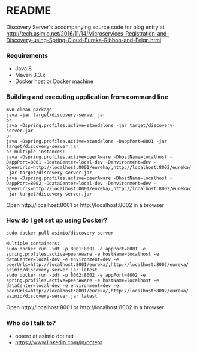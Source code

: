 # README #

Discovery Server's accompanying source code for blog entry at http://tech.asimio.net/2016/11/14/Microservices-Registration-and-Discovery-using-Spring-Cloud-Eureka-Ribbon-and-Feign.html

### Requirements ###

* Java 8
* Maven 3.3.x
* Docker host or Docker machine

### Building and executing application from command line ###

```
mvn clean package
java -jar target/discovery-server.jar
or
java -Dspring.profiles.active=standalone -jar target/discovery-server.jar
or
java -Dspring.profiles.active=standalone -DappPort=8001 -jar target/discovery-server.jar
or multiple instances:
java -Dspring.profiles.active=peerAware -DhostName=localhost -DappPort=8001 -DdataCenter=local-dev -Denvironment=dev -DpeerUrls=http://localhost:8001/eureka/,http://localhost:8002/eureka/ -jar target/discovery-server.jar
java -Dspring.profiles.active=peerAware -DhostName=localhost -DappPort=8002 -DdataCenter=local-dev -Denvironment=dev -DpeerUrls=http://localhost:8001/eureka/,http://localhost:8002/eureka/ -jar target/discovery-server.jar
```

Open http://localhost:8001 or http://localhost:8002 in a browser

### How do I get set up using Docker? ###

```
sudo docker pull asimio/discovery-server

Multiple containers:
sudo docker run -idt -p 8001:8001 -e appPort=8001 -e spring.profiles.active=peerAware -e hostName=localhost -e dataCenter=local-dev -e environment=dev -e peerUrls=http://localhost:8001/eureka/,http://localhost:8002/eureka/ asimio/discovery-server.jar:latest
sudo docker run -idt -p 8002:8002 -e appPort=8002 -e spring.profiles.active=peerAware -e hostName=localhost -e dataCenter=local-dev -e environment=dev -e peerUrls=http://localhost:8001/eureka/,http://localhost:8002/eureka/ asimio/discovery-server.jar:latest
```

Open http://localhost:8001 or http://localhost:8002 in a browser

### Who do I talk to? ###

* ootero at asimio dot net
* https://www.linkedin.com/in/ootero